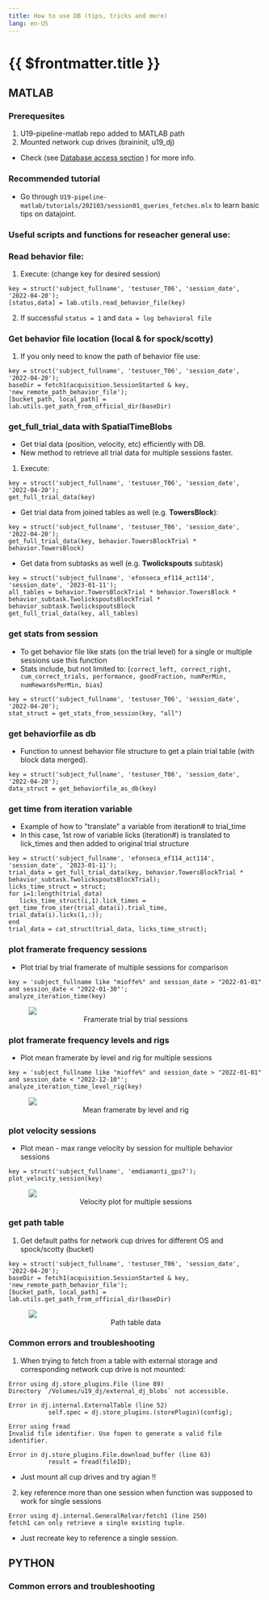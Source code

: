 ```yaml
---
title: How to use DB (tips, tricks and more)
lang: en-US
---
```


# {{ $frontmatter.title }}

 ## MATLAB

 ### Prerequesites
  1. U19-pipeline-matlab repo added to MATLAB path
  2. Mounted network cup drives (braininit, u19_dj)
  + Check (see <a href="https://braincogs.github.io/software/db_access.html">Database access section</a> ) for more info.
 
 ### Recommended tutorial

 + Go through ```U19-pipeline-matlab/tutorials/202103/session01_queries_fetches.mlx``` to learn basic tips on datajoint.


 ### **Useful scripts and functions** for reseacher general use:

 ### Read behavior file:

 1. Execute: (change key for desired session)
 ```
 key = struct('subject_fullname', 'testuser_T06', 'session_date', '2022-04-20');
 [status,data] = lab.utils.read_behavior_file(key)
 ```
 2. If successful ```status = 1``` and ```data = log behavioral file```

 ### Get behavior file location (local & for spock/scotty)

 1. If you only need to know the path of behavior file use:
 ```
 key = struct('subject_fullname', 'testuser_T06', 'session_date', '2022-04-20');
 baseDir = fetch1(acquisition.SessionStarted & key, 'new_remote_path_behavior_file');
 [bucket_path, local_path] =  lab.utils.get_path_from_official_dir(baseDir)
 ```

 ### get_full_trial_data with SpatialTimeBlobs

 + Get trial data (position, velocity, etc) efficiently with DB.
 + New method to retrieve all trial data for multiple sessions faster.
 1. Execute:
 ```
 key = struct('subject_fullname', 'testuser_T06', 'session_date', '2022-04-20');
 get_full_trial_data(key)
 ```

 + Get trial data from joined tables as well (e.g. **TowersBlock**):
 ```
 key = struct('subject_fullname', 'testuser_T06', 'session_date', '2022-04-20');
 get_full_trial_data(key, behavior.TowersBlockTrial * behavior.TowersBlock)
 ```

 + Get data from subtasks as well (e.g. **Twolickspouts** subtask)
 ```
 key = struct('subject_fullname', 'efonseca_ef114_act114', 'session_date', '2023-01-11');
 all_tables = behavior.TowersBlockTrial * behavior.TowersBlock * behavior_subtask.TwolickspoutsBlockTrial * behavior_subtask.TwolickspoutsBlock
 get_full_trial_data(key, all_tables)
 ```

 ### get stats from session

 + To get behavior file like stats (on the trial level) for a single or multiple sessions use this function
 + Stats include, but not limited to: (```correct_left, correct_right, cum_correct_trials, performance, goodFraction, numPerMin, numRewardsPerMin, bias```) 
 ```
 key = struct('subject_fullname', 'testuser_T06', 'session_date', '2022-04-20');
 stat_struct = get_stats_from_session(key, "all")
 ```

 ### get behaviorfile as db

 + Function to unnest behavior file structure to get a plain trial table (with block data merged). 
 ```
 key = struct('subject_fullname', 'testuser_T06', 'session_date', '2022-04-20');
 data_struct = get_behaviorfile_as_db(key)
 ```

 ### get time from iteration variable

 + Example of how to "translate" a variable from iteration# to trial_time
 + In this case, 1st row of variable licks (iteration#) is translated to lick_times and then added to original trial structure
 ```
 key = struct('subject_fullname', 'efonseca_ef114_act114', 'session_date', '2023-01-11');
trial_data = get_full_trial_data(key, behavior.TowersBlockTrial * behavior_subtask.TwolickspoutsBlockTrial);
licks_time_struct = struct;
for i=1:length(trial_data)
    licks_time_struct(i,1).lick_times = get_time_from_iter(trial_data(i).trial_time, trial_data(i).licks(1,:));
end
trial_data = cat_struct(trial_data, licks_time_struct);
 ```

 ### plot framerate frequency sessions

 + Plot trial by trial framerate of multiple sessions for comparison
 ```
 key = 'subject_fullname like "mioffe%" and session_date > "2022-01-01" and session_date < "2022-01-30"';
 analyze_iteration_time(key)
 ```

 <figure>
  <img src='./assets/images/db_analysis/plot_frequency_sessions1.png'>
  <center><figcaption>Framerate trial by trial sessions</figcaption></center>
 </figure>

 ### plot framerate frequency levels and rigs

 + Plot mean framerate by level and rig for multiple sessions
 ```
 key = 'subject_fullname like "mioffe%" and session_date > "2022-01-01" and session_date < "2022-12-10"';
 analyze_iteration_time_level_rig(key)
 ```

 <figure>
  <img src='./assets/images/db_analysis/plot_frequency_sessions2.png'>
  <center><figcaption>Mean framerate by level and rig </figcaption></center>
 </figure>

 ### plot velocity sessions

 + Plot mean - max range velocity by session for multiple behavior sessions
 ```
 key = struct('subject_fullname', 'emdiamanti_gps7');
 plot_velocity_session(key)
 ```

 <figure>
  <img src='./assets/images/db_analysis/velocity_subject.png'>
  <center><figcaption>Velocity plot for multiple sessions</figcaption></center>
 </figure>

 ### get path table

 1. Get default paths for network cup drives for different OS and spock/scotty (bucket)
 ```
 key = struct('subject_fullname', 'testuser_T06', 'session_date', '2022-04-20');
 baseDir = fetch1(acquisition.SessionStarted & key, 'new_remote_path_behavior_file');
 [bucket_path, local_path] =  lab.utils.get_path_from_official_dir(baseDir)
 ```
 <figure>
  <img src='./assets/images/db_analysis/path_table.png'>
  <center><figcaption>Path table data</figcaption></center>
 </figure>

### Common errors and troubleshooting

 1. When trying to fetch from a table with external storage and corresponding network cup drive is not mounted:
 ```
 Error using dj.store_plugins.File (line 89)
 Directory `/Volumes/u19_dj/external_dj_blobs` not accessible.

 Error in dj.internal.ExternalTable (line 52)
            self.spec = dj.store_plugins.(storePlugin)(config);
 ```

 ```
 Error using fread
 Invalid file identifier. Use fopen to generate a valid file identifier.

 Error in dj.store_plugins.File.download_buffer (line 63)
            result = fread(fileID);
 ```
 + Just mount all cup drives and try agian !!

 2. key reference more than one session when function was supposed to work for single sessions 
  ```
  Error using dj.internal.GeneralRelvar/fetch1 (line 250)
  fetch1 can only retrieve a single existing tuple.
  ```
 + Just recreate key to reference a single session.

 ## PYTHON

 ### Common errors and troubleshooting






 